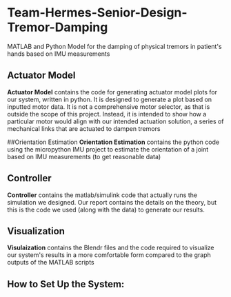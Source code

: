 # Team-Hermes-Senior-Design-Tremor-Damping
MATLAB and Python Model for the damping of physical tremors in patient's hands based on IMU measurements

## Actuator Model
**Actuator Model** contains the code for generating actuator model plots for our system, written in python. It is designed to
generate a plot based on inputted motor data. It is not a comprehensive motor selector, as that is outside 
the scope of this project. Instead, it is intended to show how a particular motor would align with our intended
actuation solution, a series of mechanical links that are actuated to dampen tremors

##Orientation Estimation
**Orientation Estimation** contains the python code using the micropython IMU project to estimate the orientation of a joint based on IMU measurements (to get reasonable data)

## Controller
**Controller** contains the matlab/simulink code that actually runs the simulation we designed. Our report contains the details
on the theory, but this is the code we used (along with the data) to generate our results. 

## Visualization
**Visulaization** contains the Blendr files and the code required to visualize our system's results in a more comfortable
form compared to the graph outputs of the MATLAB scripts

## How to Set Up the System: 
